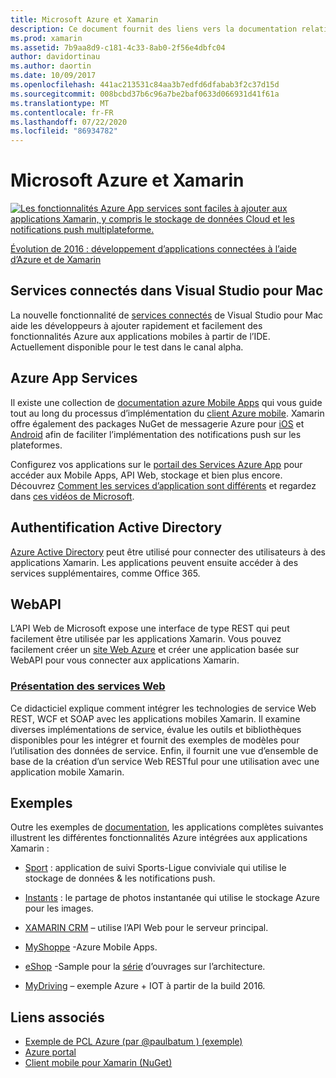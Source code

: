 ```yaml
---
title: Microsoft Azure et Xamarin
description: Ce document fournit des liens vers la documentation relative à Services connectés dans Visual Studio pour Mac, Azure Mobile Apps, Active Directory Authentication et WebAPI.
ms.prod: xamarin
ms.assetid: 7b9aa8d9-c181-4c33-8ab0-2f56e4dbfc04
author: davidortinau
ms.author: daortin
ms.date: 10/09/2017
ms.openlocfilehash: 441ac213531c84aa3b7edfd6dfabab3f2c37d15d
ms.sourcegitcommit: 008bcbd37b6c96a7be2baf0633d066931d41f61a
ms.translationtype: MT
ms.contentlocale: fr-FR
ms.lasthandoff: 07/22/2020
ms.locfileid: "86934782"
---
```

# <a name="microsoft-azure-and-xamarin"></a>Microsoft Azure et Xamarin

[![Les fonctionnalités Azure App services sont faciles à ajouter aux applications Xamarin, y compris le stockage de données Cloud et les notifications push multiplateforme.](images/evolve-mikej-azure-sml.png)](https://evolve.xamarin.com/session/56ec886fde91c6253c277bc6)

[Évolution de 2016 : développement d’applications connectées à l’aide d’Azure et de Xamarin](https://evolve.xamarin.com/session/56ec886fde91c6253c277bc6)

## <a name="connected-services-in-visual-studio-for-mac"></a>Services connectés dans Visual Studio pour Mac

La nouvelle fonctionnalité de [services connectés](connected-services.md) de Visual Studio pour Mac aide les développeurs à ajouter rapidement et facilement des fonctionnalités Azure aux applications mobiles à partir de l’IDE. Actuellement disponible pour le test dans le canal alpha.

## <a name="azure-app-services"></a>Azure App Services

Il existe une collection de [documentation azure Mobile Apps](~/cross-platform/data-cloud/mobile-apps.md) qui vous guide tout au long du processus d’implémentation du [client Azure mobile](https://www.nuget.org/packages/Microsoft.Azure.Mobile.Client/).
Xamarin offre également des packages NuGet de messagerie Azure pour [iOS](https://www.nuget.org/packages/Xamarin.Azure.NotificationHubs.iOS/) et [Android](https://www.nuget.org/packages/Xamarin.Azure.NotificationHubs.Android/) afin de faciliter l’implémentation des notifications push sur les plateformes.

Configurez vos applications sur le [portail des Services Azure App](https://portal.azure.com/) pour accéder aux Mobile Apps, API Web, stockage et bien plus encore. Découvrez [Comment les services d’application sont différents](https://azure.microsoft.com/updates/whats-new-with-azure-app-service/) et regardez dans [ces vidéos de Microsoft](https://azure.microsoft.com/campaigns/azure-march-announcement/).

## <a name="active-directory-authentication"></a>Authentification Active Directory

[Azure Active Directory](~/cross-platform/data-cloud/active-directory/index.md) peut être utilisé pour connecter des utilisateurs à des applications Xamarin. Les applications peuvent ensuite accéder à des services supplémentaires, comme Office 365.

## <a name="webapi"></a>WebAPI

L’API Web de Microsoft expose une interface de type REST qui peut facilement être utilisée par les applications Xamarin.
Vous pouvez facilement créer un [site Web Azure](https://trywebsites.azurewebsites.net/) et créer une application basée sur WebAPI pour vous connecter aux applications Xamarin.

### <a name="introduction-to-web-services"></a>[Présentation des services Web](~/cross-platform/data-cloud/web-services/index.md)

Ce didacticiel explique comment intégrer les technologies de service Web REST, WCF et SOAP avec les applications mobiles Xamarin. Il examine diverses implémentations de service, évalue les outils et bibliothèques disponibles pour les intégrer et fournit des exemples de modèles pour l’utilisation des données de service. Enfin, il fournit une vue d’ensemble de base de la création d’un service Web RESTful pour une utilisation avec une application mobile Xamarin.

## <a name="samples"></a>Exemples

Outre les exemples de [documentation](https://github.com/xamarin/mobile-samples/tree/master/Azure), les applications complètes suivantes illustrent les différentes fonctionnalités Azure intégrées aux applications Xamarin :

- [Sport](https://github.com/xamarin/Sport) : application de suivi Sports-Ligue conviviale qui utilise le stockage de données & les notifications push.
- [Instants](https://github.com/pierceboggan/Moments) : le partage de photos instantanée qui utilise le stockage Azure pour les images.
- [XAMARIN CRM](https://github.com/xamarin/app-crm) – utilise l’API Web pour le serveur principal.
- [MyShoppe](https://github.com/jamesmontemagno/MyShoppe) -Azure Mobile Apps.

- [eShop](https://github.com/dotnet-architecture/eShopOnContainers) -Sample pour la [série](https://www.microsoft.com/net/learn/architecture) d’ouvrages sur l’architecture.
- [MyDriving](https://azure.microsoft.com/campaigns/mydriving/) – exemple Azure + IOT à partir de la build 2016.

## <a name="related-links"></a>Liens associés

- [Exemple de PCL Azure (par @paulbatum ) (exemple)](https://github.com/paulbatum/mobile-services-xamarin-pcl)
- [Azure portal](https://azure.microsoft.com/)
- [Client mobile pour Xamarin (NuGet)](https://www.nuget.org/packages/Microsoft.Azure.Mobile.Client/)
